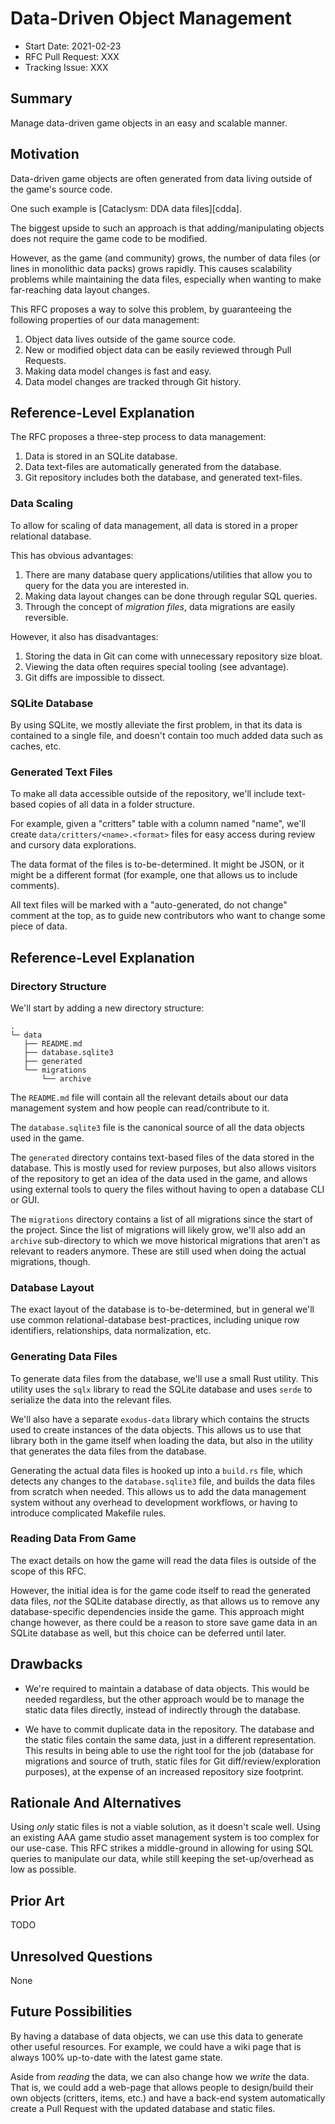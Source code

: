 # Data-Driven Object Management

* Start Date: 2021-02-23
* RFC Pull Request: XXX
* Tracking Issue: XXX

## Summary

Manage data-driven game objects in an easy and scalable manner.

## Motivation

Data-driven game objects are often generated from data living outside of the
game's source code.

One such example is [Cataclysm: DDA data files][cdda].

The biggest upside to such an approach is that adding/manipulating objects does
not require the game code to be modified.

However, as the game (and community) grows, the number of data files (or lines
in monolithic data packs) grows rapidly. This causes scalability problems while
maintaining the data files, especially when wanting to make far-reaching data
layout changes.

This RFC proposes a way to solve this problem, by guaranteeing the following
properties of our data management:

1. Object data lives outside of the game source code.
2. New or modified object data can be easily reviewed through Pull Requests.
3. Making data model changes is fast and easy.
4. Data model changes are tracked through Git history.

## Reference-Level Explanation

The RFC proposes a three-step process to data management:

1. Data is stored in an SQLite database.
2. Data text-files are automatically generated from the database.
3. Git repository includes both the database, and generated text-files.

### Data Scaling

To allow for scaling of data management, all data is stored in a proper
relational database.

This has obvious advantages:

1. There are many database query applications/utilities that allow you to query
   for the data you are interested in.
2. Making data layout changes can be done through regular SQL queries.
3. Through the concept of _migration files_, data migrations are easily
   reversible.

However, it also has disadvantages:

1. Storing the data in Git can come with unnecessary repository size bloat.
2. Viewing the data often requires special tooling (see advantage).
3. Git diffs are impossible to dissect.

### SQLite Database

By using SQLite, we mostly alleviate the first problem, in that its data is
contained to a single file, and doesn't contain too much added data such as
caches, etc.

### Generated Text Files

To make all data accessible outside of the repository, we'll include text-based
copies of all data in a folder structure.

For example, given a "critters" table with a column named "name", we'll create
`data/critters/<name>.<format>` files for easy access during review and cursory
data explorations.

The data format of the files is to-be-determined. It might be JSON, or it might
be a different format (for example, one that allows us to include comments).

All text files will be marked with a "auto-generated, do not change" comment at
the top, as to guide new contributors who want to change some piece of data.

## Reference-Level Explanation

### Directory Structure

We'll start by adding a new directory structure:

```
.
└─ data
   ├── README.md
   ├── database.sqlite3
   ├── generated
   └── migrations
       └── archive
```

The `README.md` file will contain all the relevant details about our data
management system and how people can read/contribute to it.

The `database.sqlite3` file is the canonical source of all the data objects used
in the game.

The `generated` directory contains text-based files of the data stored in the
database. This is mostly used for review purposes, but also allows visitors of
the repository to get an idea of the data used in the game, and allows using
external tools to query the files without having to open a database CLI or GUI.

The `migrations` directory contains a list of all migrations since the start of
the project. Since the list of migrations will likely grow, we'll also add an
`archive` sub-directory to which we move historical migrations that aren't as
relevant to readers anymore. These are still used when doing the actual
migrations, though.

### Database Layout

The exact layout of the database is to-be-determined, but in general we'll use
common relational-database best-practices, including unique row identifiers,
relationships, data normalization, etc.

### Generating Data Files

To generate data files from the database, we'll use a small Rust utility. This
utility uses the `sqlx` library to read the SQLite database and uses `serde` to
serialize the data into the relevant files.

We'll also have a separate `exodus-data` library which contains the structs used
to create instances of the data objects. This allows us to use that library both
in the game itself when loading the data, but also in the utility that generates
the data files from the database.

Generating the actual data files is hooked up into a `build.rs` file, which
detects any changes to the `database.sqlite3` file, and builds the data files
from scratch when needed. This allows us to add the data management system
without any overhead to development workflows, or having to introduce
complicated Makefile rules.

### Reading Data From Game

The exact details on how the game will read the data files is outside of the
scope of this RFC.

However, the initial idea is for the game code itself to read the generated data
files, _not_ the SQLite database directly, as that allows us to remove any
database-specific dependencies inside the game. This approach might change
however, as there could be a reason to store save game data in an SQLite
database as well, but this choice can be deferred until later.

## Drawbacks

- We're required to maintain a database of data objects. This would be needed
  regardless, but the other approach would be to manage the static data files
  directly, instead of indirectly through the database.

- We have to commit duplicate data in the repository. The database and the
  static files contain the same data, just in a different representation. This
  results in being able to use the right tool for the job (database for
  migrations and source of truth, static files for Git diff/review/exploration
  purposes), at the expense of an increased repository size footprint.


## Rationale And Alternatives

Using _only_ static files is not a viable solution, as it doesn't scale well.
Using an existing AAA game studio asset management system is too complex for our
use-case. This RFC strikes a middle-ground in allowing for using SQL queries to
manipulate our data, while still keeping the set-up/overhead as low as possible.

## Prior Art

TODO

## Unresolved Questions

None

## Future Possibilities

By having a database of data objects, we can use this data to generate other
useful resources. For example, we could have a wiki page that is always 100%
up-to-date with the latest game state.

Aside from _reading_ the data, we can also change how we _write_ the data. That
is, we could add a web-page that allows people to design/build their own objects
(critters, items, etc.) and have a back-end system automatically create a Pull
Request with the updated database and static files.
